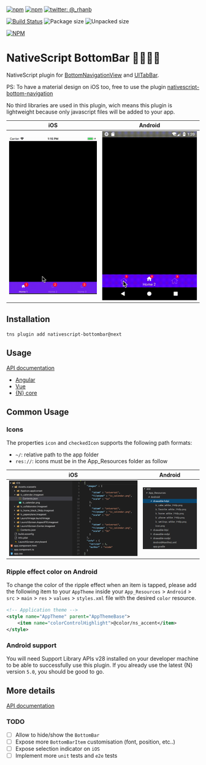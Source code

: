 [![npm](https://img.shields.io/npm/v/nativescript-bottombar.svg)](https://www.npmjs.com/package/nativescript-bottombar)
[![npm](https://img.shields.io/npm/dt/nativescript-bottombar.svg?label=npm%20downloads)](https://www.npmjs.com/package/nativescript-bottombar)
[![twitter: @_rhanb](https://img.shields.io/badge/twitter-%40rhanb-2F98C1.svg)](https://twitter.com/_rhanb)

[![Build Status](https://travis-ci.org/rhanb/nativescript-bottombar.svg?branch=4.0-rc)](https://travis-ci.org/rhanb/nativescript-bottombar)
![Package size](https://img.shields.io/badge/package%20size-15.1%20kB-lightgrey.svg)
![Unpacked size](https://img.shields.io/badge/unpacked%20size-58.9%20kB-brightgreen.svg)

[![NPM](https://nodei.co/npm/nativescript-bottombar.png?downloads=true&downloadRank=true&stars=true)](https://nodei.co/npm/nativescript-bottombar/)


# NativeScript BottomBar :beers::fire::fr:


NativeScript plugin for [BottomNavigationView](https://github.com/aurelhubert/ahbottomnavigation) and [UITabBar](https://developer.apple.com/documentation/uikit/uitabbar).

PS: To have a material design on iOS too, free to use the plugin [nativescript-bottom-navigation](https://github.com/henrychavez/nativescript-bottom-navigation/)

No third libraries are used in this plugin, wich means this plugin is lightweight because only javascript files will be added to your app.

 iOS    |  Android
-------- | ---------
![iOS](/src/screenshots/showcase.ios.gif) | ![Android](/src/screenshots/showcase.android.gif)

## Installation

`tns plugin add nativescript-bottombar@next`

## Usage

[API documentation](/API_DOCUMENTATION.md)

- [Angular](/demo-ng/README.md)
- [Vue](/demo-vue/README.md)
- [{N} core](/demo/README.md)

## Common Usage

### Icons

The properties `icon` and `checkedIcon` supports the following path formats:

- `~/`: relative path to the app folder
- `res://`: icons must be in the App_Resources folder as follow


|                     iOS                     | Android                                             |
|:-------------------------------------------:|-----------------------------------------------------|
| ![iOS](/src/screenshots/ressources.ios.png) | ![Android](/src/screenshots/ressources.android.png) |

### Ripple effect color on Android

To change the color of the ripple effect when an item is tapped, please add the following item to your `AppTheme` inside your `App_Resources` > `Android` > `src` > `main` > `res` > `values` > `styles.xml` file with the desired `color` resource.

```XML
<!-- Application theme -->
<style name="AppTheme" parent="AppThemeBase">
    <item name="colorControlHighlight">@color/ns_accent</item>
</style>
```

### Android support

You will need Support Library APIs v28 installed on your developer machine to be able to successfully use this plugin. If you already use the latest {N} version `5.0`, you should be good to go.

## More details

[API documentation](/API_DOCUMENTATION.md)

### TODO

- [ ] Allow to hide/show the `BottomBar`
- [ ] Expose more `BottomBarItem` customisation (font, position, etc..)
- [ ] Expose selection indicator on `iOS`
- [ ] Implement more `unit` tests and `e2e` tests
